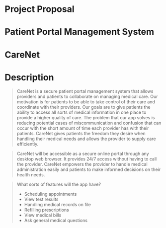 # Project Proposal

# Patient Portal Management System

# CareNet

# Description
> CareNet is a secure patient portal management system that allows providers and patients to collaborate on managing medical care. Our motivation is for patients to be able to take control of their care and coordinate with their providers. Our goals are to give patients the ability to access all sorts of medical information in one place to provide a higher quality of care. The problem that our app solves is reducing potential cases of miscommunication and confusion that can occur with the short amount of time each provider has with their patients. CareNet gives patients the freedom they desire when handling their medical needs and allows the provider to supply care efficiently. 

> CareNet will be accessible as a secure online portal through any desktop web browser. It provides 24/7 access without having to call the provider. CareNet empowers the provider to handle medical administration easily and patients to make informed decisions on their health needs.

> What sorts of features will the app have?
> * Scheduling appointments 
> * View test results
> * Handling medical records on file
> * Refilling prescriptions
> * View medical bills
> * Ask general medical questions
